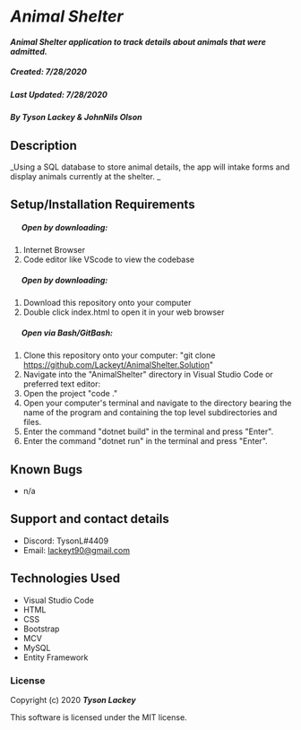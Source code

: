 
#  _Animal Shelter_

#### _Animal Shelter application to track details about animals that were admitted._
##### __Created:__ 7/28/2020
##### __Last Updated:__ 7/28/2020 
##### By _**Tyson Lackey & JohnNils Olson**_  


## Description

_Using a SQL database to store animal details, the app will intake forms and display animals currently at the shelter. _

## Setup/Installation Requirements

##### &nbsp;&nbsp;&nbsp;&nbsp;&nbsp;&nbsp;Open by downloading:
1. Internet Browser
2. Code editor like VScode to view the codebase

##### &nbsp;&nbsp;&nbsp;&nbsp;&nbsp;&nbsp;Open by downloading:

1. Download this repository onto your computer
2. Double click index.html to open it in your web browser

##### &nbsp;&nbsp;&nbsp;&nbsp;&nbsp;&nbsp;Open via Bash/GitBash:

1. Clone this repository onto your computer:
    "git clone https://github.com/Lackeyt/AnimalShelter.Solution"
2. Navigate into the "AnimalShelter" directory in Visual Studio Code or preferred text editor:
3. Open the project
    "code ."
4. Open your computer's terminal and navigate to the directory bearing the name of the program and containing the top level subdirectories and files.
5. Enter the command "dotnet build" in the terminal and press "Enter".
6. Enter the command "dotnet run" in the terminal and press "Enter".

## Known Bugs

* n/a

## Support and contact details

* Discord: TysonL#4409
* Email: lackeyt90@gmail.com


## Technologies Used

* Visual Studio Code
* HTML
* CSS
* Bootstrap
* MCV
* MySQL
* Entity Framework

### License

Copyright (c) 2020 **_Tyson Lackey_**

This software is licensed under the MIT license.